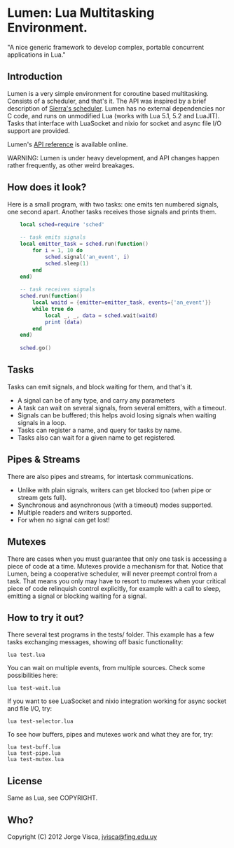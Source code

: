 # Lumen: Lua Multitasking Environment.

"A nice generic framework to develop complex, portable concurrent applications 
in Lua." 

## Introduction

Lumen is a very simple environment for coroutine based multitasking. Consists of a scheduler, and that's it.
The API was inspired by a brief description of [Sierra's scheduler](https://github.com/SierraWireless/luasched/).
Lumen has no external dependencies nor C code, and runs on unmodified Lua (works with Lua 5.1, 5.2 and LuaJIT).
Tasks that interface with LuaSocket and nixio for socket and async file I/O support are provided.

Lumen's [API reference](http://xopxe.github.com/Lumen/) is available online.

WARNING: Lumen is under heavy development, and API changes happen rather 
frequently, as other weird breakages.

## How does it look?

Here is a small program, with two tasks: one emits ten numbered signals, 
one second apart. Another tasks receives those signals and prints them.

```lua
    local sched=require 'sched'
    
    -- task emits signals
    local emitter_task = sched.run(function()
    	for i = 1, 10 do
    		sched.signal('an_event', i)
    		sched.sleep(1)
    	end
    end)
    
    -- task receives signals
    sched.run(function()
    	local waitd = {emitter=emitter_task, events={'an_event'}}
    	while true do
    		local _, _, data = sched.wait(waitd)
    		print (data)
    	end
    end)
    
    sched.go()
```

## Tasks

Tasks can emit signals, and block waiting for them, and that's it.

- A signal can be of any type, and carry any parameters
- A task can wait on several signals, from several emitters, with a timeout.
- Signals can be buffered; this helps avoid losing signals when waiting signals in a loop.
- Tasks can register a name, and query for tasks by name.
- Tasks also can wait for a given name to get registered.

## Pipes & Streams

There are also pipes and streams, for intertask communications. 

- Unlike with plain signals, writers can get blocked too (when pipe or stream gets full).
- Synchronous and asynchronous (with a timeout) modes supported.
- Multiple readers and writers supported. 
- For when no signal can get lost!


## Mutexes

There are cases when you must guarantee that only one task is accessing a piece 
of code at a time. Mutexes provide a mechanism for that. Notice that Lumen, being a 
cooperative scheduler, will never preempt control from a task. That means you only 
may have to resort to mutexes when your critical piece of code relinquish 
control explicitly, for example with a call to sleep, emitting a signal or blocking 
waiting for a signal.

## How to try it out?

There several test programs in the tests/ folder. This example has a 
few tasks exchanging messages, showing off basic functionality:

    lua test.lua

You can wait on multiple events, from multiple sources. Check some
possibilities here:

    lua test-wait.lua

If you want to see LuaSocket and nixio integration working for async socket and
file I/O, try:

    lua test-selector.lua

To see how buffers, pipes and mutexes work and what they are for, try:

    lua test-buff.lua
    lua test-pipe.lua
    lua test-mutex.lua

## License

Same as Lua, see COPYRIGHT.

## Who?

Copyright (C) 2012 Jorge Visca, jvisca@fing.edu.uy


